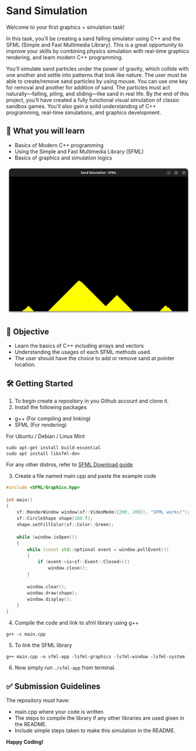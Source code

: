 # Sand Simulation
Welcome to your first graphics + simulation task!

In this task, you’ll be creating a sand falling simulator using C++ and the SFML (Simple and Fast Multimedia Library). This is a great opportunity to improve your skills by combining physics simulation with real-time graphics rendering, and learn modern C++ programming.

You'll simulate sand particles under the power of gravity, which collide with one another and settle into patterns that look like nature. The user must be able to create/remove sand particles by using mouse. You can use one key for removal and another for addition of sand. The particles must act naturally—falling, piling, and sliding—like sand in real life. By the end of this project, you’ll have created a fully functional visual simulation of classic sandbox games. You'll also gain a solid understanding of C++ programming, real-time simulations, and graphics development.

## 🧠 What you will learn
- Basics of Modern C++ programming
- Using the Simple and Fast Multimedia Library (SFML)
- Basics of graphics and simulation logics

![screenshot](screenshot.png)

## 🎯 Objective
- Learn the basics of C++ including arrays and vectors
- Understanding the usages of each SFML methods used.
- The user should have the choice to add or remove sand at pointer location.

## 🛠 Getting Started
1. To begin create a repository in you Github account and clone it.
2. Install the following packages
- g++ (For compiling and linking)
- SFML (For rendering)

For Ubuntu / Debian / Linux Mint
```
sudo apt-get install build-essential
sudo apt install libsfml-dev
```
For any other distros, refer to [SFML Download guide](https://www.sfml-dev.org/download/sfml/3.0.0/)

3. Create a file named main.cpp and paste the example code
``` C++
#include <SFML/Graphics.hpp>

int main()
{
    sf::RenderWindow window(sf::VideoMode({200, 200}), "SFML works!");
    sf::CircleShape shape(100.f);
    shape.setFillColor(sf::Color::Green);

    while (window.isOpen())
    {
        while (const std::optional event = window.pollEvent())
        {
            if (event->is<sf::Event::Closed>())
                window.close();
        }

        window.clear();
        window.draw(shape);
        window.display();
    }
}
```
4. Compile the code and link to sfml library using g++
```
g++ -c main.cpp
```
5. To link the SFML library
```
g++ main.cpp -o sfml-app -lsfml-graphics -lsfml-window -lsfml-system
```
6. Now simply run `./sfml-app` from terminal.

## ✅ Submission Guidelines
The repository must have:
- main.cpp where your code is written
- The steps to compile the library if any other libraries are used given in the README.
- Include simple steps taken to make this simulation in the README.

<b>Happy Coding!</b>
